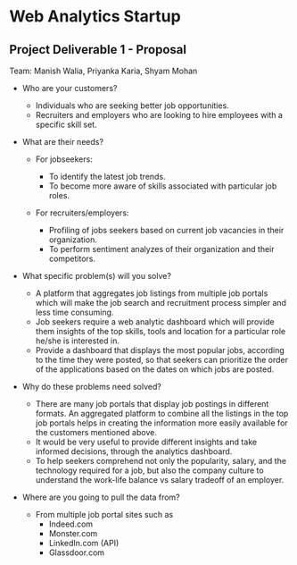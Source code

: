 # Web Analytics Startup 

## Project Deliverable 1 - Proposal
Team: Manish Walia, Priyanka Karia, Shyam Mohan

- Who are your customers?
  - Individuals who are seeking better job opportunities.
  - Recruiters and employers who are looking to hire employees with a specific skill set. 

- What are their needs? 
  - For jobseekers: 
     - To identify the latest job trends.
     - To become more aware of skills associated with particular job roles. 

  - For recruiters/employers:
     - Profiling of jobs seekers based on current job vacancies in their organization.
     - To perform sentiment analyzes of their organization and their competitors.

 - What specific problem(s) will you solve?
   - A platform that aggregates job listings from multiple job portals which will make the job search and recruitment process 
     simpler and less time consuming.
   - Job seekers require a web analytic dashboard which will provide them insights of the top skills, tools and location for a 
   particular role he/she is interested in.
   - Provide a dashboard that displays the most popular jobs, according to the time they were posted, so that seekers can prioritize the order of the applications based on the dates on which jobs are posted.

- Why do these problems need solved?
   - There are many job portals that display job postings in different formats. An aggregated platform to combine all the listings in the top job portals helps in creating the information more easily available for the customers mentioned above.
   - It would be very useful to provide different insights and take informed decisions, through the analytics dashboard.
   - To help seekers comprehend not only the popularity, salary, and the technology required for a job, but also the company 
   culture to understand the work-life balance vs salary tradeoff of an employer.

- Where are you going to pull the data from?
   - From multiple job portal sites such as 
      - Indeed.com
     - Monster.com
     - LinkedIn.com (API)
     - Glassdoor.com



